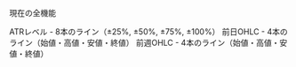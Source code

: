 現在の全機能

ATRレベル - 8本のライン（±25%, ±50%, ±75%, ±100%）
前日OHLC - 4本のライン（始値・高値・安値・終値）
前週OHLC - 4本のライン（始値・高値・安値・終値）
